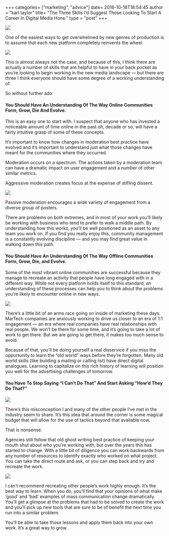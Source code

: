 +++
categories= ["marketing", "advice"]
date= 2016-10-18T18:54:45
author = "karl taylor"
title= "The Three Skills I’d Suggest Those Looking To Start A Career In Digital Media Hone."
type = "post"
+++

  ![](https://raw.githubusercontent.com/karljtaylor/kjt/blog/content/assets/f1548-1cdum1gd5pttuc3h2skz3sw.png)  


 One of the easiest ways to get overwhelmed by new genres of production is to assume that each new platform completely reinvents the wheel.

  ![](https://raw.githubusercontent.com/karljtaylor/kjt/blog/content/assets/b0eed-1w9ttbgs1c4csym7ehcfvhw.jpeg)  


 This is almost always not the case, and because of this, I think there are actually a number of skills that are helpful to have in your back pocket as you’re looking to begin working in the new media landscape — but there are three I think everyone should have some degree of a working understanding of.

 So without further ado:

 #### You Should Have An Understanding Of The Way Online Communities Form, Grow, Die And Evolve.

 This is an easy one to start with. I suspect that anyone who has invested a noticeable amount of time online in the past oh, decade or so, will have a fairly intuitive grasp of some of these concepts.

 It’s important to know how changes in moderation best practice have evolved and it’s important to understand just what those changes have meant for the communities where they occurred.

 Moderation occurs on a spectrum. The actions taken by a moderation team can have a dramatic impact on user engagement and a number of other similar metrics.

 Aggressive moderation creates focus at the expense of stifling dissent.

  ![](https://raw.githubusercontent.com/karljtaylor/kjt/blog/content/assets/e27fc-1iuis-vkhv_4rt5dp9gp4ba.jpeg)  


 Passive moderation encourages a wide variety of engagement from a diverse group of posters.

 There are problems on both extremes, and in most of your work you’ll likely be working with business who tend to prefer to walk a middle path. By understanding how this works, you’ll be well positioned as an asset to any team you work on. If you find you really enjoy this, community management is a constantly evolving discipline — and you may find great value in walking down this path.

 #### You Should Have An Understanding Of The Way Offline Communities Form, Grow, Die, and Evolve.

 Some of the most vibrant online communities are successful because they manage to recreate an activity that people have long engaged with in a different way. While not every platform holds itself to this standard, an understanding of these processes can help you to think about the problems you’re likely to encounter online in new ways.

  ![](https://raw.githubusercontent.com/karljtaylor/kjt/blog/content/assets/cf172-1s-v0eve4u2ji5xccwmm_fw.jpeg)  


 There’s a little bit of an arms race going on inside of marketing these days. MarTech companies are anxiously working to drive us closer to an era of 1:1 engagement — an era where real companies have real relationships with real people. We won’t be there for some time, and it’s going to take a lot of work to get there. But we are going to get there, it makes too much sense to avoid.

 Because of that, you’ll be doing yourself a real disservice if you miss the opportunity to learn the “old world” ways before they’re forgotten. Many old world skills (like building a mailing or calling list) have direct digital analogues. Learning to capitalize on this rich history of learning will position you well for the advertising challenges of tomorrow.

 #### You Have To Stop Saying “I Can’t Do That” And Start Asking “How’d They Do That?”

  ![](https://raw.githubusercontent.com/karljtaylor/kjt/blog/content/assets/c3bca-1xtroihhdhd7cnelobc4eoa.jpeg)  


 There’s this misconception I and many of the other people I’ve met in the industry seem to share. It’s this idea that around the corner is some magical budget that will allow for the use of tactics beyond that available now.

 That is nonsense.

 Agencies still follow that old ghost writing best practice of keeping your mouth shut about who you’re working with, but over the years this has started to change. With a little bit of diligence you can work backwards from any number of resources to identify exactly who worked on what project. You can take the direct route and ask, or you can step back and try and recreate the work.

  ![](https://raw.githubusercontent.com/karljtaylor/kjt/blog/content/assets/06e4a-1unvgvvfcmddkuzxes1v7tg.jpeg)  


 I can’t recommend recreating other people’s work highly enough. It’s the best way to learn. When you do, you’ll find that your opinions of what make ‘good’ and ‘bad’ examples of mass communication change dramatically. You’ll get a glimpse at the problems that had to be solved to create the work and you’ll pick up new tools that are sure to be of benefit the next time you run into a similar problem.

 You’ll be able to take those lessons and apply them back into your own work. It’s a great way to grow.
